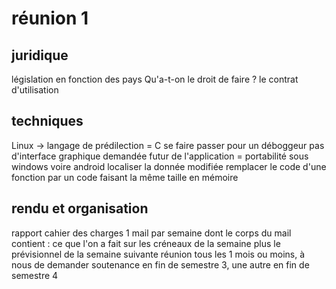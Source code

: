 réunion 1
=========

juridique
---------

législation en fonction des pays
Qu'a-t-on le droit de faire ?
le contrat d'utilisation

techniques
----------

Linux -> langage de prédilection = C 
se faire passer pour un déboggeur
pas d'interface graphique demandée
futur de l'application = portabilité sous windows voire android
localiser la donnée modifiée
remplacer le code d'une fonction par un code faisant la même taille en mémoire

rendu et organisation
---------------------

rapport
cahier des charges
1 mail par semaine dont le corps du mail contient : ce que l'on a fait sur les créneaux de la semaine plus le prévisionnel de la semaine suivante
réunion tous les 1 mois ou moins, à nous de demander
soutenance en fin de semestre 3, une autre en fin de semestre 4
